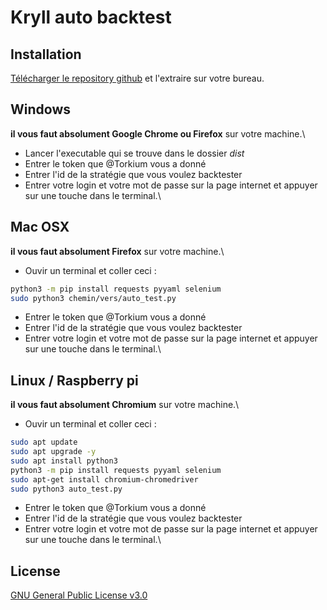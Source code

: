 # Kryll auto backtest

## Installation

[Télécharger le repository github](https://github.com/Thomas-Houtrique/Krl-backtest/archive/main.zip) et l'extraire sur votre bureau.

## Windows
**il vous faut absolument Google Chrome ou Firefox** sur votre machine.\
- Lancer l'executable qui se trouve dans le dossier *dist*
- Entrer le token que @Torkium vous a donné
- Entrer l'id de la stratégie que vous voulez backtester
- Entrer votre login et votre mot de passe sur la page internet et appuyer sur une touche dans le terminal.\

## Mac OSX
**il vous faut absolument Firefox** sur votre machine.\
- Ouvir un terminal et coller ceci :
```bash
python3 -m pip install requests pyyaml selenium
sudo python3 chemin/vers/auto_test.py
```
- Entrer le token que @Torkium vous a donné
- Entrer l'id de la stratégie que vous voulez backtester
- Entrer votre login et votre mot de passe sur la page internet et appuyer sur une touche dans le terminal.\

## Linux / Raspberry pi
**il vous faut absolument Chromium** sur votre machine.\
- Ouvir un terminal et coller ceci :
```bash
sudo apt update
sudo apt upgrade -y
sudo apt install python3
python3 -m pip install requests pyyaml selenium
sudo apt-get install chromium-chromedriver
sudo python3 auto_test.py
```
- Entrer le token que @Torkium vous a donné
- Entrer l'id de la stratégie que vous voulez backtester
- Entrer votre login et votre mot de passe sur la page internet et appuyer sur une touche dans le terminal.\
## License
[GNU General Public License v3.0](https://choosealicense.com/licenses/gpl-3.0/)